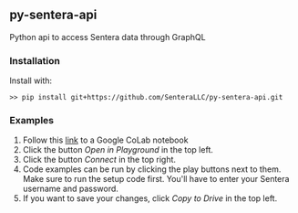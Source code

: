 ## py-sentera-api

Python api to access Sentera data through GraphQL

### Installation 

Install with:

    >> pip install git+https://github.com/SenteraLLC/py-sentera-api.git
        
### Examples

1) Follow this [link](https://colab.research.google.com/drive/1XMoviBHAyd9-rMYorq9JO1mjs64U9WEn) to a Google CoLab notebook
2) Click the button *Open in Playground* in the top left.
3) Click the button *Connect* in the top right.
4) Code examples can be run by clicking the play buttons next to them.  Make sure to run the 
   setup code first.  You'll have to enter your Sentera username and password.
5) If you want to save your changes, click *Copy to Drive* in the top left.
